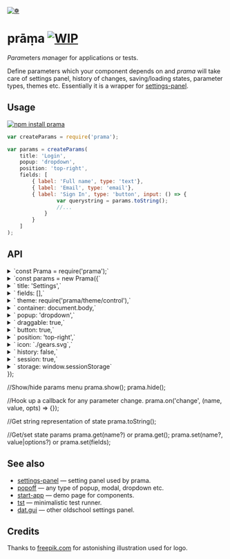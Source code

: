 [![❁](https://dfcreative.github.io/prama/logo.png "❁")](https://dfcreative.github.io/prama)

# prāṃa [![WIP](https://img.shields.io/badge/Work%20in%20progress--green.svg)](http://github.com/badges/stability-badges)

<em>Para</em>meters <em>ma</em>nager for applications or tests.

Define parameters which your component depends on and _prama_ will take care of settings panel, history of changes, saving/loading states, parameter types, themes etc. Essentially it is a wrapper for [settings-panel](https://github.com/dfcreative/settings-panel).

## Usage

[![npm install prama](https://nodei.co/npm/prama.png?mini=true)](https://npmjs.org/package/prama/)

```js
var createParams = require('prama');

var params = createParams(
	title: 'Login',
	popup: 'dropdown',
	position: 'top-right',
	fields: [
		{ label: 'Full name', type: 'text'},
		{ label: 'Email', type: 'email'},
		{ label: 'Sign In', type: 'button', input: () => {
				var querystring = params.toString();
				//...
			}
		}
	]
);
```

## API

<details><summary>`const Prama = require('prama');`</summary>
Require Prama class instance.</details>
<details><summary>`const params = new Prama({`</summary>
Create parameters manager instance based off options.</details>
<details><summary>`    title: 'Settings',`</summary>
Menu title</details>
<details><summary>`    fields: [],`</summary>
List or object of fields, see [settings-panel](https://github.com/dfcreative/settings-panel) for fields specification.
Prama adds `save` and `order` additional field properties. Example:
```js
		{type: 'range', label: 'my range', min: 0, max: 100, value: 20},
		{type: 'range', label: 'log range', min: 0.1, max: 100, value: 20, scale: 'log'},
		{type: 'text', label: 'my text', value: 'my cool setting', help: 'why this is cool'},
		{type: 'checkbox', label: 'my checkbox', value: true},
		{type: 'color', label: 'my color', format: 'rgb', value: 'rgb(10,200,0)', change: value => console.log(value)},
		{type: 'button', label: 'gimme an alert', change: () => alert('hello!')},
		{type: 'select', label: 'select one', options: ['option 1', 'option 2'], value: 'option 1'}
		...
```
</details>
<details><summary>`    theme: require('prama/theme/control'),`</summary>
Theme, see theme folder</details>
<details><summary>`    container: document.body,`</summary>
Container element to place panel and button</details>
<details><summary>`    popup: 'dropdown',`</summary>
Popup - type string, options or true/false</details>
<details><summary>`    draggable: true,`</summary>
Make panel draggable - true, false or handle selector</details>
<details><summary>`    button: true,`</summary>
Create settings menu button</details>
<details><summary>`    position: 'top-right',`</summary>
Position of a button</details>
<details><summary>`    icon: `./gears.svg`,`</summary>
Svg to use for a menu icon</details>
<details><summary>`    history: false,`</summary>
Reflect state in url</details>
<details><summary>`    session: true,`</summary>
Save/load state between sessions, on load is overridden by history</details>
<details><summary>`    storage: window.sessionStorage`</summary>
Default storage</details>
});

//Show/hide params menu
prama.show();
prama.hide();

//Hook up a callback for any parameter change.
prama.on('change', (name, value, opts) => {});

//Get string representation of state
prama.toString();

//Get/set state params
prama.get(name?) or prama.get();
prama.set(name?, value|options?) or prama.set(fields);


## See also

* [settings-panel](https://github.com/freeman-lab/settings-panel) — setting panel used by prama.
* [popoff](https://github.com/dfcreative/popoff) — any type of popup, modal, dropdown etc.
* [start-app](https://github.com/dfcreative/start-app) — demo page for components.
* [tst](https://github.com/dfcreative/tst) — minimalistic test runner.
* [dat.gui](https://github.com/dataarts/dat.gui) — other oldschool settings panel.

## Credits

Thanks to [freepik.com](http://www.freepik.com/free-vector/flower-mandala-ornaments_714316.htm#term=mandala&page=1&position=12) for astonishing illustration used for logo.